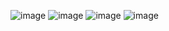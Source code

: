 ![image](https://github.com/johnny-123456789/E-commerce-website/assets/122782364/bc8e110e-2e8d-4285-9052-07b4006cf396)
![image](https://github.com/johnny-123456789/E-commerce-website/assets/122782364/5ae82821-9a2d-4beb-8f80-364c090926c8)
![image](https://github.com/johnny-123456789/E-commerce-website/assets/122782364/482cd220-5650-4dd3-a474-ec571a93731c)
![image](https://github.com/johnny-123456789/E-commerce-website/assets/122782364/aad37a58-850b-41b1-9aa7-b17276c7d403)
